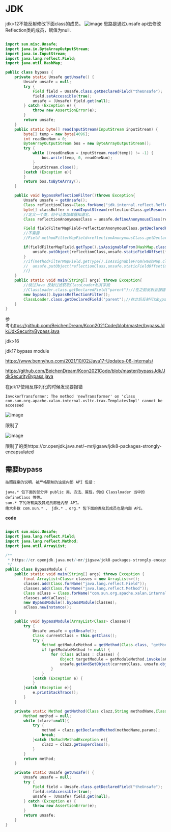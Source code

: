 # JDK

jdk>12不能反射修改下面class的成员。
![image](https://user-images.githubusercontent.com/63966847/194300821-dd1bf0bc-b5bd-4680-aa35-49a5d4c8adb4.png)
思路是通过unsafe api去修改Reflection类的成员，赋值为null.
```java

import sun.misc.Unsafe;
import java.io.ByteArrayOutputStream;
import java.io.InputStream;
import java.lang.reflect.Field;
import java.util.HashMap;

public class bypass {
    private static Unsafe getUnsafe() {
        Unsafe unsafe = null;
        try {
            Field field = Unsafe.class.getDeclaredField("theUnsafe");
            field.setAccessible(true);
            unsafe = (Unsafe) field.get(null);
        } catch (Exception e) {
            throw new AssertionError(e);
        }
        return unsafe;
    }
    public static byte[] readInputStream(InputStream inputStream) {
        byte[] temp = new byte[4096];
        int readOneNum = 0;
        ByteArrayOutputStream bos = new ByteArrayOutputStream();
        try {
            while ((readOneNum = inputStream.read(temp)) != -1) {
                bos.write(temp, 0, readOneNum);
            }
            inputStream.close();
        }catch (Exception e){
        }
        return bos.toByteArray();
    }

    public void bypassReflectionFilter()throws Exception{
        Unsafe unsafe = getUnsafe();
        Class reflectionClass=Class.forName("jdk.internal.reflect.Reflection");
        byte[] classBuffer = readInputStream(reflectionClass.getResourceAsStream("Reflection.class"));
        //定义一个类，但不让类加载器知道它。
        Class reflectionAnonymousClass = unsafe.defineAnonymousClass(reflectionClass,classBuffer,null);

        Field fieldFilterMapField=reflectionAnonymousClass.getDeclaredField("fieldFilterMap");
        //不需要
        //Field methodFilterMapField=reflectionAnonymousClass.getDeclaredField("methodFilterMap");

        if(fieldFilterMapField.getType().isAssignableFrom(HashMap.class)){
            unsafe.putObject(reflectionClass,unsafe.staticFieldOffset(fieldFilterMapField),new HashMap());
        }
        //if(methodFilterMapField.getType().isAssignableFrom(HashMap.class)){
        //  unsafe.putObject(reflectionClass,unsafe.staticFieldOffset(methodFilterMapField),new HashMap());
        //}
    }
    public static void main(String[] args) throws Exception{
        //绕过Java 反射过滤获取ClassLoader私有字段
        //ClassLoader.class.getDeclaredField("parent");//在之前反射会报错
        new bypass().bypassReflectionFilter();
        ClassLoader.class.getDeclaredField("parent");//在之后反射可以bypass
    }
}
```
参考:https://github.com/BeichenDream/Kcon2021Code/blob/master/bypassJdk/JdkSecurityBypass.java

jdk>16

jdk17 bypass module

https://www.bennyhuo.com/2021/10/02/Java17-Updates-06-internals/

https://github.com/BeichenDream/Kcon2021Code/blob/master/bypassJdk/JdkSecurityBypass.java

在jdk17使用反序列化的时候发现要报错

```
InvokerTransformer: The method 'newTransformer' on 'class com.sun.org.apache.xalan.internal.xsltc.trax.TemplatesImpl' cannot be accessed
```


![image](https://user-images.githubusercontent.com/63966847/208854101-cfe0eee9-5882-4450-9d82-7092d353e30c.png)

限制了

![image](https://user-images.githubusercontent.com/63966847/208854137-7c56007c-ac54-4490-8f30-2753cc0e52e3.png)


限制了的类https://cr.openjdk.java.net/~mr/jigsaw/jdk8-packages-strongly-encapsulated

## 需要bypass

```
按照提案的说明，被严格限制的这些内部 API 包括：
        
java.* 包下面的部分非 public 类、方法、属性，例如 Classloader 当中的 defineClass 等等。
sun.* 下的所有类及其成员都是内部 API。
绝大多数 com.sun.* 、 jdk.* 、org.* 包下面的类及其成员也是内部 API。
```

**code**

```java

import sun.misc.Unsafe;
import java.lang.reflect.Field;
import java.lang.reflect.Method;
import java.util.ArrayList;

/**
 * https://cr.openjdk.java.net/~mr/jigsaw/jdk8-packages-strongly-encapsulated
 */
public class BypassModule {
    public static void main(String[] args) throws Exception {
        final ArrayList<Class> classes = new ArrayList<>();
        classes.add(Class.forName("java.lang.reflect.Field"));
        classes.add(Class.forName("java.lang.reflect.Method"));
        Class aClass = Class.forName("com.sun.org.apache.xalan.internal.xsltc.trax.TemplatesImpl");
        classes.add(aClass);
        new BypassModule().bypassModule(classes);
        aClass.newInstance();
    }

    public void bypassModule(ArrayList<Class> classes){
        try {
            Unsafe unsafe = getUnsafe();
            Class currentClass = this.getClass();
            try {
                Method getModuleMethod = getMethod(Class.class, "getModule", new Class[0]);
                if (getModuleMethod != null) {
                    for (Class aClass : classes) {
                        Object targetModule = getModuleMethod.invoke(aClass, new Object[]{});
                        unsafe.getAndSetObject(currentClass, unsafe.objectFieldOffset(Class.class.getDeclaredField("module")), targetModule);
                    }
                }
            }catch (Exception e) {
            }
        }catch (Exception e){
            e.printStackTrace();
        }
    }

    private static Method getMethod(Class clazz,String methodName,Class[] params) {
        Method method = null;
        while (clazz!=null){
            try {
                method = clazz.getDeclaredMethod(methodName,params);
                break;
            }catch (NoSuchMethodException e){
                clazz = clazz.getSuperclass();
            }
        }
        return method;
    }

    private static Unsafe getUnsafe() {
        Unsafe unsafe = null;
        try {
            Field field = Unsafe.class.getDeclaredField("theUnsafe");
            field.setAccessible(true);
            unsafe = (Unsafe) field.get(null);
        } catch (Exception e) {
            throw new AssertionError(e);
        }
        return unsafe;
    }
}
```

